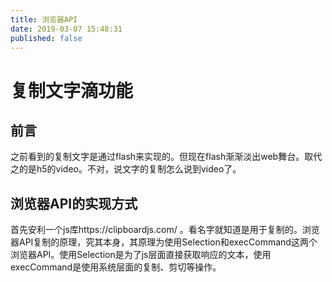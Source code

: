 ```yaml
---
title: 浏览器API
date: 2019-03-07 15:48:31
published: false
---
```

# 复制文字滴功能
## 前言
之前看到的复制文字是通过flash来实现的。但现在flash渐渐淡出web舞台。取代之的是h5的video。不对，说文字的复制怎么说到video了。

## 浏览器API的实现方式
首先安利一个js库https://clipboardjs.com/ 。看名字就知道是用于复制的。浏览器API复制的原理，究其本身，其原理为使用Selection和execCommand这两个浏览器API。使用Selection是为了js层面直接获取响应的文本，使用execCommand是使用系统层面的复制、剪切等操作。